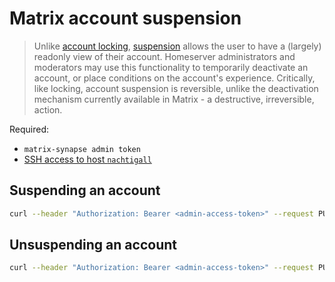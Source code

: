 # Matrix account suspension

> Unlike [account locking](https://spec.matrix.org/v1.12/client-server-api/#account-locking),
> [suspension](https://github.com/matrix-org/matrix-spec-proposals/blob/main/proposals/3823-code-for-account-suspension.md)
> allows the user to have a (largely) readonly view of their account.
> Homeserver administrators and moderators may use this functionality to
> temporarily deactivate an account, or place conditions on the account's
> experience. Critically, like locking, account suspension is reversible, unlike
> the deactivation mechanism currently available in Matrix - a destructive,
> irreversible, action.

Required:

- `matrix-synapse admin token`
- [SSH access to host `nachtigall`](./administrative-access.md#ssh-access)

## Suspending an account

```bash
curl --header "Authorization: Bearer <admin-access-token>" --request PUT http://127.0.0.1:8008/_synapse/admin/v1/suspend/@<username>:pub.solar --data '{"suspend": true}'
```

## Unsuspending an account

```bash
curl --header "Authorization: Bearer <admin-access-token>" --request PUT http://127.0.0.1:8008/_synapse/admin/v1/suspend/@<username>:pub.solar --data '{"suspend": false}'
```
